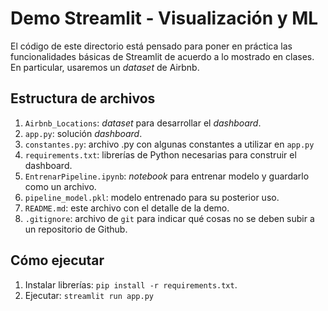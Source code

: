 # Demo Streamlit - Visualización y ML

El código de este directorio está pensado para poner en práctica las funcionalidades básicas de Streamlit de acuerdo a lo mostrado en clases. En particular, usaremos un _dataset_ de Airbnb.

## Estructura de archivos

1. `Airbnb_Locations`: _dataset_ para desarrollar el _dashboard_.
2. `app.py`: solución _dashboard_.
3. `constantes.py`: archivo .py con algunas constantes a utilizar en `app.py`
4. `requirements.txt`: librerías de Python necesarias para construir el dashboard.
5. `EntrenarPipeline.ipynb`: _notebook_ para entrenar modelo y guardarlo como un archivo.
6. `pipeline_model.pkl`: modelo entrenado para su posterior uso.
7. `README.md`: este archivo con el detalle de la demo.
8. `.gitignore`: archivo de `git` para indicar qué cosas no se deben subir a un repositorio de Github.

## Cómo ejecutar
1. Instalar librerías: `pip install -r requirements.txt`.
2. Ejecutar: `streamlit run app.py`


